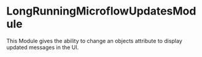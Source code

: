 # LongRunningMicroflowUpdatesModule
This Module gives the ability to change an objects attribute to display updated messages in the UI.
